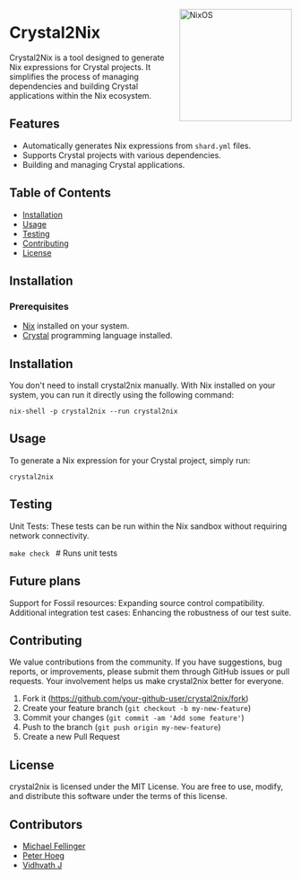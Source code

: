  [<img src="https://nixos.org/logo/nixos-logo-only-hires.png" width="200" align="right" alt="NixOS">](https://nixos.org)

# Crystal2Nix

Crystal2Nix is a tool designed to generate Nix expressions for Crystal projects. It simplifies the process of managing dependencies and building Crystal applications within the Nix ecosystem.

## Features

- Automatically generates Nix expressions from `shard.yml` files.
- Supports Crystal projects with various dependencies.
- Building and managing Crystal applications.

## Table of Contents

- [Installation](#installation)
- [Usage](#usage)
- [Testing](#testing)
- [Contributing](#contributing)
- [License](#license)

## Installation

### Prerequisites

- [Nix](https://nixos.org/download.html) installed on your system.
- [Crystal](https://crystal-lang.org/install/) programming language installed.

## Installation

You don't need to install crystal2nix manually. With Nix installed on your system, you can run it directly using the following command:

`nix-shell -p crystal2nix --run crystal2nix`

## Usage

To generate a Nix expression for your Crystal project, simply run:

`crystal2nix`

## Testing

Unit Tests: These tests can be run within the Nix sandbox without requiring network connectivity.

`make check `     # Runs unit tests

## Future plans 

Support for Fossil resources: Expanding source control compatibility.
Additional integration test cases: Enhancing the robustness of our test suite.


## Contributing

We value contributions from the community. If you have suggestions, bug reports, or improvements, please submit them through GitHub issues or pull requests. Your involvement helps us make crystal2nix better for everyone.

1. Fork it (<https://github.com/your-github-user/crystal2nix/fork>)
2. Create your feature branch (`git checkout -b my-new-feature`)
3. Commit your changes (`git commit -am 'Add some feature'`)
4. Push to the branch (`git push origin my-new-feature`)
5. Create a new Pull Request

## License

crystal2nix is licensed under the MIT License. You are free to use, modify, and distribute this software under the terms of this license.

## Contributors

- [Michael Fellinger](https://github.com/manveru)
- [Peter Hoeg](https://github.com/peterhoeg)
- [Vidhvath J](https://github.com/vidhvath28)